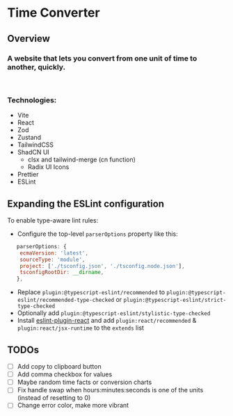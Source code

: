 # Time Converter

## Overview


### A website that lets you convert from one unit of time to another, quickly.

<br />

### Technologies:

- Vite
- React
- Zod
- Zustand
- TailwindCSS
- ShadCN UI
  - clsx and tailwind-merge (cn function)
  - Radix UI Icons
- Prettier
- ESLint

## Expanding the ESLint configuration

To enable type-aware lint rules:

- Configure the top-level `parserOptions` property like this:

```js
   parserOptions: {
    ecmaVersion: 'latest',
    sourceType: 'module',
    project: ['./tsconfig.json', './tsconfig.node.json'],
    tsconfigRootDir: __dirname,
   },
```

- Replace `plugin:@typescript-eslint/recommended` to `plugin:@typescript-eslint/recommended-type-checked` or `plugin:@typescript-eslint/strict-type-checked`
- Optionally add `plugin:@typescript-eslint/stylistic-type-checked`
- Install [eslint-plugin-react](https://github.com/jsx-eslint/eslint-plugin-react) and add `plugin:react/recommended` & `plugin:react/jsx-runtime` to the `extends` list

## TODOs

- [ ] Add copy to clipboard button
- [ ] Add comma checkbox for values
- [ ] Maybe random time facts or conversion charts
- [ ] Fix handle swap when hours:minutes:seconds is one of the units (instead of resetting to 0)
- [ ] Change error color, make more vibrant
